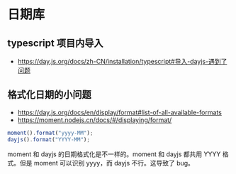 # 日期库

## typescript 项目内导入

- https://day.js.org/docs/zh-CN/installation/typescript#导入-dayjs-遇到了问题

## 格式化日期的小问题

- https://day.js.org/docs/en/display/format#list-of-all-available-formats
- https://moment.nodejs.cn/docs/#/displaying/format/

```js
moment().format("yyyy-MM");
dayjs().format("YYYY-MM");
```

moment 和 dayjs 的日期格式化是不一样的。moment 和 dayjs 都共用 YYYY 格式。但是 moment 可以识别 yyyy，而 dayjs 不行。这导致了 bug。
